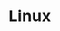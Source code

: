<!--
 * @Author: your name
 * @Date: 2021-02-16 20:21:32
 * @LastEditTime: 2021-02-16 20:22:34
 * @LastEditors: Please set LastEditors
 * @Description: In User Settings Edit
 * @FilePath: /vuepress-starter/docs/Css3/README.md
-->
# Linux